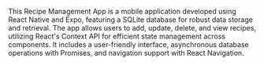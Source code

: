 This Recipe Management App is a mobile application developed using React Native and Expo, featuring a SQLite database for robust data storage and retrieval. The app allows users to add, update, delete, and view recipes, utilizing React's Context API for efficient state management across components. It includes a user-friendly interface, asynchronous database operations with Promises, and navigation support with React Navigation.
